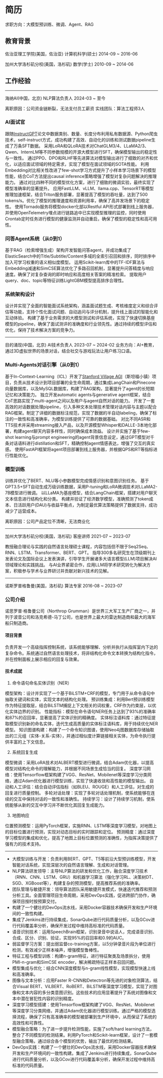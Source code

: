 # 简历

求职方向：大模型预训练、微调、Agent、RAG

## 教育背景

佐治亚理工学院(美国，佐治亚)
计算机科学(硕士)
2014-09 ~ 2016-06

加州大学洛杉矶分校(美国，洛杉矶)
数学(学士)
2010-09 ~ 2014-06

## 工作经验

---
海纳AI(中国，北京)
NLP算法负责人
2024-03 ~ 至今

离职原因：公司资金链断裂，无法支付员工薪资
实线团队：算法工程师3人

### AI面试官

跟随[InstructGPT](https://arxiv.org/abs/2203.02155)论文中数据类别、数量、长度分布利用私有数据源、Python爬虫技术，self-instruct方式，成功构建了高效、自动化的训练和测试数据pipeline生成了万条SFT数据。
采用LoRA和QLoRA技术对ChatGLM3/4、LLaMA2/3、Qwen、InternLM等不同参数规模的开源大模型进行SFT，确保模型输出的稳定性与一致性。
通过PPO、DPO和RLHF等先进算法对模型输出进行了细致的对齐和优化，以适应面试领域的特定需求，实现了模型在面试领域的SOTA性能。
利用Embedding对比相关性改进了few-shot学习方式提升了小样本学习场景下的模型性能，结合CoT方法提出causal inference策略增强了模型对复杂问题解决的推理能力。
通过对比四种不同的模型优化方案，进行了细致的微调实验，最终实现了模型准确率的显著提升。
应用FastLLM、vLLM、llama.cpp、TensorRT等模型推理加速框架，结合Triton服务部署，显著提高了模型的吞吐量，达到了500 tokens/s。优化了模型的推理速度和资源利用率，确保了高并发场景下的稳定性。
使用Tornado服务将模型docker化部以Restful API形式部署到线上服务器，并使用OpenTelemetry埋点进行链路追中已实现模型推理的监控，同时使用Crontab定时任务进行模型的健康监测并自动重启，确保了模型的稳定性和高可用性。

### 问答Agent系统（从0到1）

基于RAG（检索增强生成）架构开发智能问答agent，并成功集成了ElasticSearch中的Title/Subtitle/Content多域的全索引召回和排序，同时排序中加入可学习权重的语义相似度模型。
运用Scikit-learn库中的TF-IDF算法与Embedding减速和SimCSE算法优化了多路召回机制，显著提升问答精度与响应速度。确保了对复杂查询的即时响应和高度相关答案的精准检索。
提取用户query、doc、topic等特征训练LightGBM模型提高排序合理性。

### 系统架构设计

设计并实现了全面的智能面试系统架构，涵盖面试题生成、考核维度定义和综合评估等功能，支持个性化面试问题、自动追问与评分机制，提升线上面试的智能化和互动体验。
构建了基于业务需求的大模型测试和评估系统，实现了快速切换基座模型的pipeline，确保了面试测评的准确度和行业领先性。通过持续的模型评估和优化，保持了技术解决方案的竞争力。

---

目的涌现(中国，北京)
AI技术负责人
2023-07 ~ 2024-02
业务方向：AI+教育，通过3D虚拟世界的场景对话，结合社交与游戏玩法让用户练习口语。

### Multi-Agents对话引擎（从0到1）

基于In-Context-Learning（ICL）开发了[Stanford Village AGI](https://arxiv.org/abs/2304.03442)（斯坦福小镇）项目，负责从技术设计到项目部署的全生命周期，通过集成LangChain和Pinecone向量数据库，以及MySQL数据库，构建了RAG架构，显著提升了agent的长短期记忆和决策能力。
独立开发automatic agents与generative agent框架，结合CoT思路实现了multi-agent之间以及用户与agent自然对话的能力。
开发了一套高效的对话数据处理pipeline，引入多种文本处理技术管理对话内容与主题以配合RAG框架。制定了详细的数据标注规范，实现了数据的半自动labeling，确保了标注的一致性和高准确率，为模型训练提供了可靠的数据基础。
对比不同ASR和TTS技术并采用streaming接入产品，以及开源模型Whisper和DALLE-3本地化部署，构建agent聊天内容多样性，同时确保成本效益。
设计并实施了基于few-shot learning与prompt engineering的agent背景信息设定，通过GPT模型对千条对话语料进行distillation和SFT，精确控制agent情感表达，增强了交互的真实感。
使用FastAPI框架将agent项目部署到线上服务器，并根据QPS和RT等指标进行性能优化。

### 模型训练

训练并优化了BERT、NLU等小参数模型完成情感识别和意图识别任务。
基于GPT3.5+SFT自动生成万级训练数据，采用P-tuning和LoRA微调技术对LLaMA2-7B模型进行微调。
以LLaMA为基座模型，结合LangChain框架，搭建对用户聊天文本信息进行结构化和分类。
构建并验证了经济数学模型，准确预测了token成本、日活跃用户(DAU)与收益平衡点，为制定最优算法策略提供了数据支持，成功减少了运营成本。

离职原因：公司产品定位不清晰，无法商业化

---

加州大学洛杉矶分校(美国，洛杉矶)
客座讲师
2021-07 ~ 2023-07

教授融合理论与实践的自然语言处理硕士课程，内容包括但不限于Seq2Seq、RNN、LSTM、Transformer、BERT、GPT。
指导300多名研究生在顶级期刊上发表论文及国际会议上发表演讲，引导学生开展诸多大语言模型(LLM)项目解决AI领域理论和实践挑战。
与AI业界紧密合作，应用LLM将学术研究转化为解决方案，积极参与学术与业界研讨并贡献对新兴技术的见解。

---

诺斯罗普格鲁曼(美国，洛杉矶)
算法专家
2016-08 ~ 2023-07

### 公司介绍

诺思罗普·格鲁曼公司（Northrop Grumman）是世界三大军工生产厂商之一，并列于波音公司和洛克希德-马丁公司，也是世界上最大的雷达制造商和最大的海军船只制造商。

#### 项目背景

负责开发一个高级指挥控制系统，该系统能够理解、分析并执行从指挥室内下达的复杂命令。系统通过自然语言处理技术，将非结构化命令文本转换为结构化指令，并在控制面板上展示相应的回复与效果。

#### 技术成就

1. 命令语句命名实体识别（NER）

模型架构：设计并实现了一个基于BiLSTM+CRF的模型，专门用于从命令语句中抽取关键词和实体，实现文本的结构化处理。
预训练集成：利用Bert预训练模型作为特征提取层，结合BiLSTM捕捉上下文相关的词权重，CRF作为约束层，以优化实体边界的识别。
性能指标：模型在命令语句NER任务上达到了93%的准确率和87%的召回率，显著提高了实体识别的精确度。
实体标注语料库：通过特征提取模型识别新的命名实体，迭代生成高质量的实体标注语料库，用于持续优化NER模型。
知识图谱构建：构建了一个命令知识图谱，使用Neo4j图数据库存储抽取出的三元组（实体-关系-实体），并通过相似度计算链接相关实体，为命令执行提供丰富的上下文信息。

2. 系统回复生成

模型微调：采用LoRA技术对ALBERT模型进行微调，结合Adam优化器，以提高模型对结构化命令的理解能力，并根据不同场景生成恰当的回复。
深度学习网络：使用Tensorflow框架构建了VGG、ResNet、Mobilenet等深度学习分类网络，通过Adam优化器进行模型训练，实现了快速收敛和高性能的模型输出。
自动和人工评估：结合自动评估指标（如BLEU、ROUGE）和人工评估，对生成的回复进行质量控制。
多轮对话处理：实现了多轮对话处理机制，使系统能够在连续的交互中保持对话的一致性和准确性。
持续学习：设计了持续学习机制，使系统能够从新的交互中学习并不断优化其回复生成能力。

3. 地图响应

位置预测模型：运用PyTorch框架，实施RNN、LSTM等深度学习模型，对地图上的目标位置进行预测，实现对动态目标的实时跟踪和定位。
预测精度：通过深度学习模型的集成和优化，提高了地图上目标位置预测的准确性，为指挥决策提供了强有力的技术支持。

---

- 大模型训练与开发：负责利用BERT、GPT、T5等前沿大型预训练模型，开发智能对话系统，实现深层次的自然语言理解、生成和对话管理。
- NLP算法研发领导：主导NLP算法的研发和优化工作，融合深度学习技术（RNN、CNN、LSTM、GRU）和机器学习算法（强化学习RL、决策树DT、SGD、XGBoost等），构建复杂的预测模型，提高推荐系统的准确率。
- 团队管理与敏捷开发：领导算法团队采用敏捷开发模式，快速迭代推荐和预测分析工具。全面管理项目生命周期，采用DevOps实践，促进跨部门协作，确保项目按时按预算交付。
- 构建了一个健壮的DevOps流水线，采用Docker容器技术确保开发和生产环境间的一致性构建。
- 集成了Jenkins进行持续集成，SonarQube进行代码质量分析，以及GCov进行代码覆盖率分析，确保开发过程中维持高标准的代码质量。
- 语音识别技术：运用SpeechBrain框架，识别录音中说话人，完成语音识别、合成、区分、识别、验证，实现95%的召回率和0.9的AUC。
- 弱监督学习方案：提出弱监督co-training方案，以5分钟录音片段为单位进行检测，有效减少正样本噪声，增强模型鲁棒性。
- 特征工程与模型训练：构建n-gram特征，进行特征聚类及场景拆分，使用PMI-n-gram和SimCSE encoder，解决稀疏特征正样本召回问题。
- 模型集成与优化：结合CNN深度模型与n-gram线性模型，实现模型快速上线和高准确率。
- 图像与文本分析：应用Faster R-CNN和Detectron等先进的对象检测算法，结合Visual BERT、ViLBERT、RoBERT、BiLSTM等深度学习模型，实现了对图像和文本内容的多分类意图识别。这些技术的应用显著提升了系统对图像和文本中潜在冒犯性内容的识别精度。
- 深度学习模型搭建：使用Tensorflow框架构建了VGG、ResNet、Mobilenet等深度学习分类网络，并通过Adam优化器进行模型训练。通过严格的模型选择流程，确保了只有高准确率的模型被部署到生产环境中，从而保证了系统的高效性和可靠性。
- 模型融合策略：为了进一步提升检测性能，实施了soft/hard learning方法，整合了不同模型的检测结果。利用PyTorch和Scikit-learn框架，设计了一套模型融合策略，通过综合各个模型的优势，输出了最优的检测结果。
- DevOps实践：构建了一个健壮的DevOps流水线，采用Docker容器技术确保开发和生产环境间的一致性构建。集成了Jenkins进行持续集成，SonarQube进行代码质量分析，以及GCov进行代码覆盖率分析，确保开发过程中维持高标准的代码质量。

---
